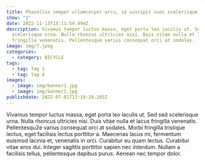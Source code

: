 ```yaml
---
title: Phasellus semper ullamcorper arcu, id suscipit nunc scelerisque quis
show: "1"
date: 2022-11-13T15:11:59.494Z
description: Vivamus tempor luctus massa, eget porta leo iaculis ut. Sed sed
  scelerisque urna. Nulla rhoncus ultricies nisi. Duis vitae nulla et lacus
  fringilla venenatis. Pellentesque varius consequat orci at sodales.
image: img/7.jpeg
categories:
  - category: BICYCLE
tags:
  - tag: Tag 1
  - tag: Tag 4
images:
  - image: img/banner1.jpg
  - image: img/banner2.jpg
publishdate: 2022-07-01T13:19:28.265Z
---
```

<!--StartFragment-->

Vivamus tempor luctus massa, eget porta leo iaculis ut. Sed sed scelerisque urna. Nulla rhoncus ultricies nisi. Duis vitae nulla et lacus fringilla venenatis. Pellentesqu2e varius consequat orci at sodales. Morbi fringilla tristique lectus, eget facilisis lectus porttitor a. Maecenas lacus mi, fermentum euismod lacinia et, venenatis in orci. Curabitur eu quam lectus. Curabitur vitae eros dui. Integer sagittis porttitor sapien nec interdum. Nullam a facilisis tellus, pellentesque dapibus purus. Aenean nec tempor dolor.

<!--EndFragment-->
